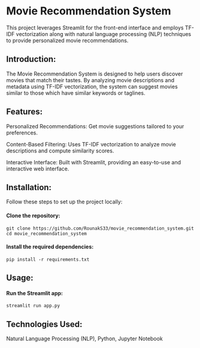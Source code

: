 # Movie Recommendation System
This project leverages Streamlit for the front-end interface and employs TF-IDF vectorization along with natural language processing (NLP) techniques to provide personalized movie recommendations.

## Introduction:
The Movie Recommendation System is designed to help users discover movies that match their tastes. By analyzing movie descriptions and metadata using TF-IDF vectorization, the system can suggest movies similar to those which have similar keywords or taglines.

## Features:
Personalized Recommendations: Get movie suggestions tailored to your preferences.

Content-Based Filtering: Uses TF-IDF vectorization to analyze movie descriptions and compute similarity scores.

Interactive Interface: Built with Streamlit, providing an easy-to-use and interactive web interface.

## Installation:
Follow these steps to set up the project locally:
#### Clone the repository:
```
git clone https://github.com/RounakS33/movie_recommendation_system.git
cd movie_recommendation_system
```
#### Install the required dependencies:
```
pip install -r requirements.txt
```
## Usage:
#### Run the Streamlit app:
```
streamlit run app.py
```
## Technologies Used:
Natural Language Processing (NLP), Python, Jupyter Notebook
